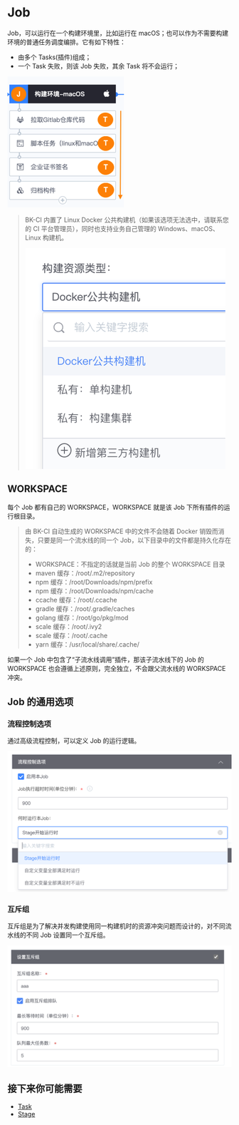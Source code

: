 # Job

Job，可以运行在一个构建环境里，比如运行在 macOS；也可以作为不需要构建环境的普通任务调度编排。它有如下特性：

- 由多个 Tasks(插件)组成；
- 一个 Task 失败，则该 Job 失败，其余 Task 将不会运行；

![Job](../../assets/job.png)

> BK-CI 内置了 Linux Docker 公共构建机（如果该选项无法选中，请联系您的 CI 平台管理员），同时也支持业务自己管理的 Windows、macOS、Linux 构建机。
>
> ![Job Resources](../../assets/job_resource.png)

## WORKSPACE

每个 Job 都有自己的 WORKSPACE，WORKSPACE 就是该 Job 下所有插件的运行根目录。
> 由 BK-CI 自动生成的 WORKSPACE 中的文件不会随着 Docker 销毁而消失，只要是同一个流水线的同一个 Job，以下目录中的文件都是持久化存在的：
>
> - WORKSPACE：不指定的话就是当前 Job 的整个 WORKSPACE 目录
> - maven 缓存：/root/.m2/repository
> - npm 缓存：/root/Downloads/npm/prefix
> - npm 缓存：/root/Downloads/npm/cache
> - ccache 缓存：/root/.ccache
> - gradle 缓存：/root/.gradle/caches
> - golang 缓存：/root/go/pkg/mod
> - scale 缓存：/root/.ivy2
> - scale 缓存：/root/.cache
> - yarn 缓存：/usr/local/share/.cache/

如果一个 Job 中包含了“子流水线调用”插件，那该子流水线下的 Job 的 WORKSPACE 也会遵循上述原则，完全独立，不会跟父流水线的 WORKSPACE 冲突。

## Job 的通用选项

### 流程控制选项

通过高级流程控制，可以定义 Job 的运行逻辑。

![Job Control](../../assets/job_control.png)

### 互斥组

互斥组是为了解决并发构建使用同一构建机时的资源冲突问题而设计的，对不同流水线的不同 Job 设置同一个互斥组。

![Job mutex group](../../assets/job_mutex_group%20.png)

## 接下来你可能需要

- [Task](Task.md)
- [Stage](Stage.md)
